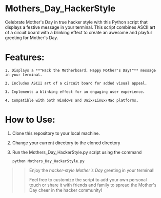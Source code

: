 # Mothers_Day_HackerStyle
Celebrate Mother's Day in true hacker style with this Python script that displays a festive message in your terminal. This script combines ASCII art of a circuit board with a blinking effect to create an awesome and playful greeting for Mother's Day.
# Features:
    1. Displays a **"Hack the Motherboard. Happy Mother's Day!"** message in your terminal.
    
    2. Includes ASCII art of a circuit board for added visual appeal.
    
    3. Implements a blinking effect for an engaging user experience.
    
    4. Compatible with both Windows and Unix/Linux/Mac platforms.
# How to Use:
1. Clone this repository to your local machine.

2. Change your current directory to the cloned directory

3. Run the Mothers_Day_HackerStyle.py script using the command
   
       python Mothers_Day_HackerStyle.py

  >>Enjoy the *hacker-style Mother's Day* greeting in your terminal!
  >>
  >>
  >>Feel free to customize the script to add your own personal touch or share it with friends and family to spread the Mother's Day cheer in the hacker community!

